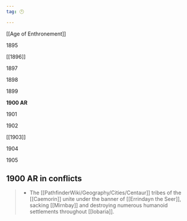 ```yaml
---
tag: 🕛

---
```

[[Age of Enthronement]]


1895

[[1896]]

1897

1898

1899

**1900 AR**

1901

1902

[[1903]]

1904

1905



## 1900 AR in conflicts

>  - The [[PathfinderWiki/Geography/Cities/Centaur]] tribes of the [[Caemorin]] unite under the banner of [[Errindayn the Seer]], sacking [[Mirnbay]] and destroying numerous humanoid settlements throughout [[Iobaria]].






